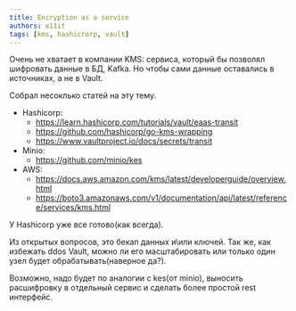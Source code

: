 ```yaml
---
title: Encryption as a service
authors: e11it
tags: [kms, hashicrorp, vault]
---
```


Очень не хватает в компании KMS: сервиса, который бы позвoлял шифровать данные в БД, Kafka. 
Но чтобы сами данные оставались в источниках, а не в Vault.


Собрал несоклько статей на эту тему.
* Hashicorp:
  - https://learn.hashicorp.com/tutorials/vault/eaas-transit
  - https://github.com/hashicorp/go-kms-wrapping
  - https://www.vaultproject.io/docs/secrets/transit
* Minio:
  - https://github.com/minio/kes
* AWS:
  - https://docs.aws.amazon.com/kms/latest/developerguide/overview.html
  - https://boto3.amazonaws.com/v1/documentation/api/latest/reference/services/kms.html


У Hashicorp уже все готово(как всегда).

Из открытых вопросов, это бекап данных и\или ключей. 
Так же, как избежать ddos Vault, можно ли его масштабировать или только один узел будет обрабатывать(наверное да?).

Возможно, надо будет по аналогии с kes(от minio), выносить расшифровку в отдельный сервис и сделать более простой rest интерфейс.
